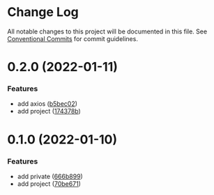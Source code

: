 # Change Log

All notable changes to this project will be documented in this file.
See [Conventional Commits](https://conventionalcommits.org) for commit guidelines.

# 0.2.0 (2022-01-11)


### Features

* add axios ([b5bec02](https://github.com/frorz1/mono/commit/b5bec026b9f2b807cc4ecece8c1a8d44c9db7343))
* add project ([174378b](https://github.com/frorz1/mono/commit/174378be03bdfaf602b91c176c0933a2002fb9ae))





# 0.1.0 (2022-01-10)


### Features

* add private ([666b899](https://github.com/frorz1/mono/commit/666b899395beee13845d3bb4b01140d54a8ae71d))
* add project ([70be671](https://github.com/frorz1/mono/commit/70be671c4f1ffb127fef149732e69413e56f6a93))

